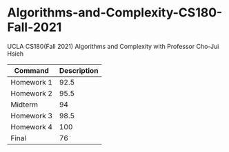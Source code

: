 # Algorithms-and-Complexity-CS180-Fall-2021

UCLA CS180(Fall 2021) Algorithms and Complexity with Professor Cho-Jui Hsieh

| Command              | Description                     |
| -------------------- | ------------------------------- |
| Homework 1  | 92.5 |
| Homework 2     | 95.5              |
| Midterm      | 94      |
| Homework 3  | 98.5  |
| Homework 4 | 100  |
| Final | 76   |
